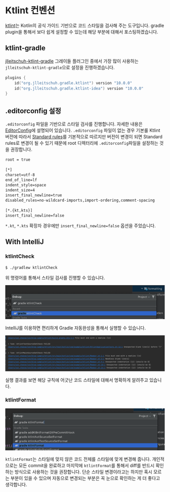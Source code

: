 # Ktlint 컨벤션
[ktlint](https://ktlint.github.io/)는 Kotlin의 공식 가이드 기반으로 코드 스타일을 검사해 주는 도구입니다. gradle plugin을 통해서 보다 쉽게 설정할 수 있는데 해당 부분에 대해서 포스팅하겠습니다.

## ktlint-gradle
[jlleitschuh-ktlint-gradle](https://github.com/JLLeitschuh/ktlint-gradle) 그레이들 플러그인 중에서 가장 많이 사용하는 `jlleitschuh-ktlint-gradle`으로 설정을 진행하겠습니다.


```kotlin
plugins {
    id("org.jlleitschuh.gradle.ktlint") version "10.0.0"
    id("org.jlleitschuh.gradle.ktlint-idea") version "10.0.0"
}
```

## .editorconfig 설정

`.editorconfig` 파일을 기반으로 스타일 검사를 진행합니다. 자세한 내용은 [EditorConfig](https://editorconfig.org/)에 설명되어 있습니다. `.editorconfig` 파일이 없는 경우 기본룰 Ktlint 버전에 따라서 [Standard rules](https://github.com/pinterest/ktlint#standard-rules)를 기본적으로 따르지만 버전이 변경이 되면 Standard rules로 변경이 될 수 있기 때문에 root 디렉터리에 `.editorconfig`파일을 설정하는 것을 권장합니다.

```
root = true

[*]
charset=utf-8
end_of_line=lf
indent_style=space
indent_size=4
insert_final_newline=true
disabled_rules=no-wildcard-imports,import-ordering,comment-spacing

[*.{kt,kts}]
insert_final_newline=false
```
`*.kt`, `*.kts` 확장자 경우에만 `insert_final_newline=false` 옵션을 주었습니다.

## With IntelliJ


### ktlintCheck  
```
$ ./gradlew ktlintCheck  
```
위 명령어를 통해서 스타일 검사를 진행할 수 있습니다.

![](docs/gradle-ktlint-1.png)

IntelliJ를 이용하면 편리하게 Gradle 자동완성을 통해서 실행할 수 있습니다.

![](docs/gradle-ktlint-2.png)

실행 결과를 보면 해당 규칙에 어긋난 코드 스타일에 대해서 명확하게 알려주고 있습니다.

### ktlintFormat

![](docs/gradle-ktlint-3.png)

`ktlintFormat`는 스타일에 맞지 않은 코드 전체를 스타일에 맞게 변경해 줍니다. 개인적으로는 모든 commit을 완료하고 마지막에 `ktlintFormat`를 통해서 diff를 반드시 확인하는 방식으로 사용하는 것을 권장합니다. 단순 스타일 변경이라고는 하지만 혹시 모르는 부분이 있을 수 있으며 자동으로 변경되는 부분은 꼭 눈으로 확인하는 게 더 좋다고 생각합니다.
